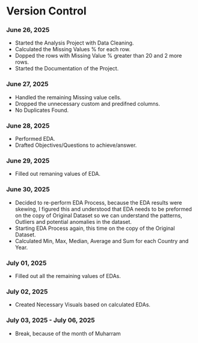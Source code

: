 # Version Control

### June 26, 2025
- Started the Analysis Project with Data Cleaning.
- Calculated the Missing Values % for each row.
- Dopped the rows with Missing Value % greater than 20 and 2 more rows.
- Started the Documentation of the Project.


### June 27, 2025
- Handled the remaining Missing value cells.
- Dropped the unnecessary custom and predifned columns.
- No Duplicates Found.


### June 28, 2025
- Performed EDA.
- Drafted Objectives/Questions to achieve/answer.
  
### June 29, 2025
- Filled out remaning values of EDA.

### June 30, 2025
- Decided to re-perform EDA Process, because the EDA results were skewing, I figured this and understood that EDA needs to be preformed on the copy of Original Dataset so we can understand the patterns, Outliers and potential anomalies in the dataset.
- Starting EDA Process again, this time on the copy of the Original Dataset.
- Calculated Min, Max, Median, Average and Sum for each Country and Year.

### July 01, 2025
- Filled out all the remaining values of EDAs.

### July 02, 2025
- Created Necessary Visuals based on calculated EDAs.

### July 03, 2025 - July 06, 2025
- Break, because of the month of Muharram
